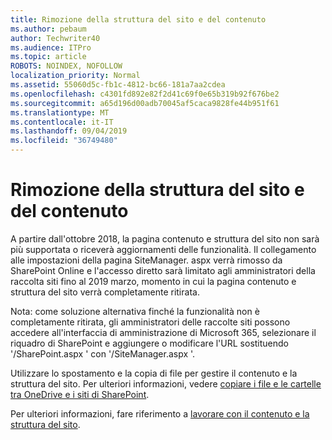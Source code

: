 ```yaml
---
title: Rimozione della struttura del sito e del contenuto
ms.author: pebaum
author: Techwriter40
ms.audience: ITPro
ms.topic: article
ROBOTS: NOINDEX, NOFOLLOW
localization_priority: Normal
ms.assetid: 55060d5c-fb1c-4812-bc66-181a7aa2cdea
ms.openlocfilehash: c4301fd892e82f2d41c69f0e65b319b92f676be2
ms.sourcegitcommit: a65d196d00adb70045af5caca9828fe44b951f61
ms.translationtype: MT
ms.contentlocale: it-IT
ms.lasthandoff: 09/04/2019
ms.locfileid: "36749480"
---
```

# <a name="site-and-content-structure-removed"></a>Rimozione della struttura del sito e del contenuto

A partire dall'ottobre 2018, la pagina contenuto e struttura del sito non sarà più supportata o riceverà aggiornamenti delle funzionalità. Il collegamento alle impostazioni della pagina SiteManager. aspx verrà rimosso da SharePoint Online e l'accesso diretto sarà limitato agli amministratori della raccolta siti fino al 2019 marzo, momento in cui la pagina contenuto e struttura del sito verrà completamente ritirata. 

Nota: come soluzione alternativa finché la funzionalità non è completamente ritirata, gli amministratori delle raccolte siti possono accedere all'interfaccia di amministrazione di Microsoft 365, selezionare il riquadro di SharePoint e aggiungere o modificare l'URL sostituendo '/SharePoint.aspx ' con '/SiteManager.aspx '. 


Utilizzare lo spostamento e la copia di file per gestire il contenuto e la struttura del sito. Per ulteriori informazioni, vedere [copiare i file e le cartelle tra OneDrive e i siti di SharePoint](https://support.office.com/article/copy-files-and-folders-between-onedrive-and-sharepoint-sites-67a6323e-7fd4-4254-99a8-35613492a82f). 

Per ulteriori informazioni, fare riferimento a [lavorare con il contenuto e la struttura del sito](https://support.office.com/article/Work-with-site-content-and-structure-30fcaad9-02b1-4347-8b03-e1ccc5a4c19f).
